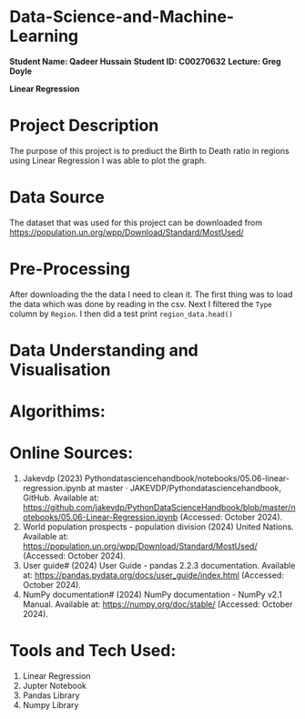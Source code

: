 # Data-Science-and-Machine-Learning

**Student Name: Qadeer Hussain**
**Student ID: C00270632**
**Lecture: Greg Doyle**

**Linear Regression**

# Project Description
The purpose of this project is to prediuct the Birth to Death ratio in regions using Linear Regression I was able to plot the graph.

# Data Source
The dataset that was used for this project can be downloaded from https://population.un.org/wpp/Download/Standard/MostUsed/ 

# Pre-Processing
After downloading the the data I need to clean it. The first thing was to load the data which was done by reading in the csv. Next I filtered the ```Type``` column by ```Region```. I then did a test print ```region_data.head()```

# Data Understanding and Visualisation 

# Algorithims:

# Online Sources:
1. Jakevdp (2023) Pythondatasciencehandbook/notebooks/05.06-linear-regression.ipynb at master · JAKEVDP/Pythondatasciencehandbook, GitHub. Available at: https://github.com/jakevdp/PythonDataScienceHandbook/blob/master/notebooks/05.06-Linear-Regression.ipynb (Accessed: October 2024). 
2. World population prospects - population division (2024) United Nations. Available at: https://population.un.org/wpp/Download/Standard/MostUsed/ (Accessed: October 2024). 
3. User guide# (2024) User Guide - pandas 2.2.3 documentation. Available at: https://pandas.pydata.org/docs/user_guide/index.html (Accessed: October 2024). 
4. NumPy documentation# (2024) NumPy documentation - NumPy v2.1 Manual. Available at: https://numpy.org/doc/stable/ (Accessed: October 2024). 

# Tools and Tech Used: 
1. Linear Regression
2. Jupter Notebook
3. Pandas Library
4. Numpy Library
 
